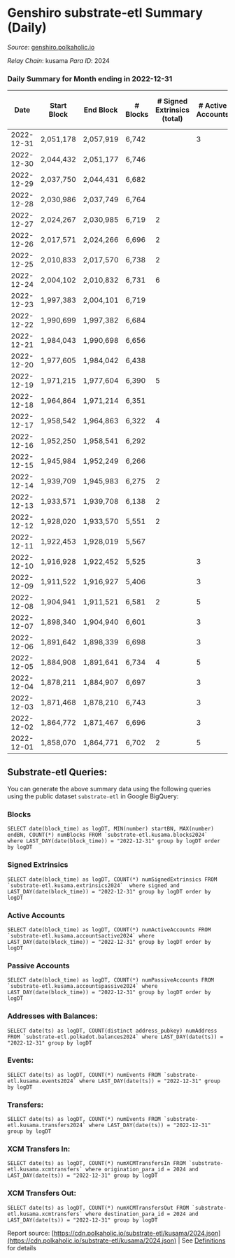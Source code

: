 # Genshiro substrate-etl Summary (Daily)

_Source_: [genshiro.polkaholic.io](https://genshiro.polkaholic.io)

*Relay Chain*: kusama
*Para ID*: 2024



### Daily Summary for Month ending in 2022-12-31


| Date | Start Block | End Block | # Blocks | # Signed Extrinsics (total) | # Active Accounts | # Passive | # New | # Addresses with Balances | # Events | # Transfers | # XCM Transfers In | # XCM Transfers Out | Issues | 
| ---- | ----------- | --------- | -------- | --------------------------- | ----------------- | --------- | ----- | ------------------------- | -------- | ----------- | ------------------ | ------------------- | ------ |
| 2022-12-31 | 2,051,178 | 2,057,919 | 6,742 |  | 3 |  |  | 25 | 13,495 |   |   |   |  |
| 2022-12-30 | 2,044,432 | 2,051,177 | 6,746 |  |  |  |  | 25 | 13,509 |   | 1  |   |  |
| 2022-12-29 | 2,037,750 | 2,044,431 | 6,682 |  |  |  |  | 25 | 13,375 |   |   |   |  |
| 2022-12-28 | 2,030,986 | 2,037,749 | 6,764 |  |  |  |  | 25 | 13,540 |   |   |   |  |
| 2022-12-27 | 2,024,267 | 2,030,985 | 6,719 | 2 |  |  |  | 25 | 13,464 |   | 1  |   |  |
| 2022-12-26 | 2,017,571 | 2,024,266 | 6,696 | 2 |  |  |  | 25 | 13,412 |   |   |   |  |
| 2022-12-25 | 2,010,833 | 2,017,570 | 6,738 | 2 |  |  |  |  | 13,496 |   |   |   |  |
| 2022-12-24 | 2,004,102 | 2,010,832 | 6,731 | 6 |  |  |  |  | 13,500 |   |   |   |  |
| 2022-12-23 | 1,997,383 | 2,004,101 | 6,719 |  |  |  |  |  | 13,454 |   |   |   |  |
| 2022-12-22 | 1,990,699 | 1,997,382 | 6,684 |  |  |  |  |  | 13,379 |   |   |   |  |
| 2022-12-21 | 1,984,043 | 1,990,698 | 6,656 |  |  |  |  |  | 13,329 |   | 1  |   |  |
| 2022-12-20 | 1,977,605 | 1,984,042 | 6,438 |  |  |  |  |  | 12,892 |   | 1  |   |  |
| 2022-12-19 | 1,971,215 | 1,977,604 | 6,390 | 5 |  |  |  |  | 12,805 |   |   |   |  |
| 2022-12-18 | 1,964,864 | 1,971,214 | 6,351 |  |  |  |  |  | 12,713 |   |   |   |  |
| 2022-12-17 | 1,958,542 | 1,964,863 | 6,322 | 4 |  |  |  | 25 | 12,672 |   |   |   |  |
| 2022-12-16 | 1,952,250 | 1,958,541 | 6,292 |  |  |  |  | 25 | 12,595 |   |   |   |  |
| 2022-12-15 | 1,945,984 | 1,952,249 | 6,266 |  |  |  |  | 25 | 12,542 |   |   |   |  |
| 2022-12-14 | 1,939,709 | 1,945,983 | 6,275 | 2 |  |  |  | 25 | 12,570 |   |   |   |  |
| 2022-12-13 | 1,933,571 | 1,939,708 | 6,138 | 2 |  |  |  |  | 12,295 |   |   |   |  |
| 2022-12-12 | 1,928,020 | 1,933,570 | 5,551 | 2 |  |  |  | 25 | 11,120 |   |   |   |  |
| 2022-12-11 | 1,922,453 | 1,928,019 | 5,567 |  |  |  |  | 25 | 11,143 |   |   |   |  |
| 2022-12-10 | 1,916,928 | 1,922,452 | 5,525 |  | 3 |  |  | 25 | 11,060 |   |   |   |  |
| 2022-12-09 | 1,911,522 | 1,916,927 | 5,406 |  | 3 |  |  | 25 | 10,833 |   | 2  |   |  |
| 2022-12-08 | 1,904,941 | 1,911,521 | 6,581 | 2 | 5 |  |  | 25 | 13,182 |   |   |   |  |
| 2022-12-07 | 1,898,340 | 1,904,940 | 6,601 |  | 3 |  |  | 25 | 13,219 |   | 1  |   |  |
| 2022-12-06 | 1,891,642 | 1,898,339 | 6,698 |  | 3 |  |  | 25 | 13,407 |   |   |   |  |
| 2022-12-05 | 1,884,908 | 1,891,641 | 6,734 | 4 | 5 |  |  | 25 | 13,503 |   | 1  |   |  |
| 2022-12-04 | 1,878,211 | 1,884,907 | 6,697 |  | 3 |  |  | 25 | 13,405 |   |   |   |  |
| 2022-12-03 | 1,871,468 | 1,878,210 | 6,743 |  | 3 |  |  | 25 | 13,497 |   |   |   |  |
| 2022-12-02 | 1,864,772 | 1,871,467 | 6,696 |  | 3 |  |  | 25 | 13,404 |   |   |   |  |
| 2022-12-01 | 1,858,070 | 1,864,771 | 6,702 | 2 | 5 |  |  | 25 | 13,436 |   | 2  |   |  |

## Substrate-etl Queries:
You can generate the above summary data using the following queries using the public dataset `substrate-etl` in Google BigQuery:


### Blocks
```
SELECT date(block_time) as logDT, MIN(number) startBN, MAX(number) endBN, COUNT(*) numBlocks FROM `substrate-etl.kusama.blocks2024`  where LAST_DAY(date(block_time)) = "2022-12-31" group by logDT order by logDT
```


### Signed Extrinsics
```
SELECT date(block_time) as logDT, COUNT(*) numSignedExtrinsics FROM `substrate-etl.kusama.extrinsics2024`  where signed and LAST_DAY(date(block_time)) = "2022-12-31" group by logDT order by logDT
```


### Active Accounts
```
SELECT date(block_time) as logDT, COUNT(*) numActiveAccounts FROM `substrate-etl.kusama.accountsactive2024` where LAST_DAY(date(block_time)) = "2022-12-31" group by logDT order by logDT
```


### Passive Accounts
```
SELECT date(block_time) as logDT, COUNT(*) numPassiveAccounts FROM `substrate-etl.kusama.accountspassive2024` where LAST_DAY(date(block_time)) = "2022-12-31" group by logDT order by logDT
```


### Addresses with Balances:
```
SELECT date(ts) as logDT, COUNT(distinct address_pubkey) numAddress FROM `substrate-etl.polkadot.balances2024` where LAST_DAY(date(ts)) = "2022-12-31" group by logDT
```


### Events:
```
SELECT date(ts) as logDT, COUNT(*) numEvents FROM `substrate-etl.kusama.events2024` where LAST_DAY(date(ts)) = "2022-12-31" group by logDT
```


### Transfers:
```
SELECT date(ts) as logDT, COUNT(*) numEvents FROM `substrate-etl.kusama.transfers2024` where LAST_DAY(date(ts)) = "2022-12-31" group by logDT
```


### XCM Transfers In:
```
SELECT date(ts) as logDT, COUNT(*) numXCMTransfersIn FROM `substrate-etl.kusama.xcmtransfers` where origination_para_id = 2024 and LAST_DAY(date(ts)) = "2022-12-31" group by logDT
```


### XCM Transfers Out:
```
SELECT date(ts) as logDT, COUNT(*) numXCMTransfersOut FROM `substrate-etl.kusama.xcmtransfers` where destination_para_id = 2024 and LAST_DAY(date(ts)) = "2022-12-31" group by logDT
```



Report source: [https://cdn.polkaholic.io/substrate-etl/kusama/2024.json](https://cdn.polkaholic.io/substrate-etl/kusama/2024.json) | See [Definitions](/DEFINITIONS.md) for details
